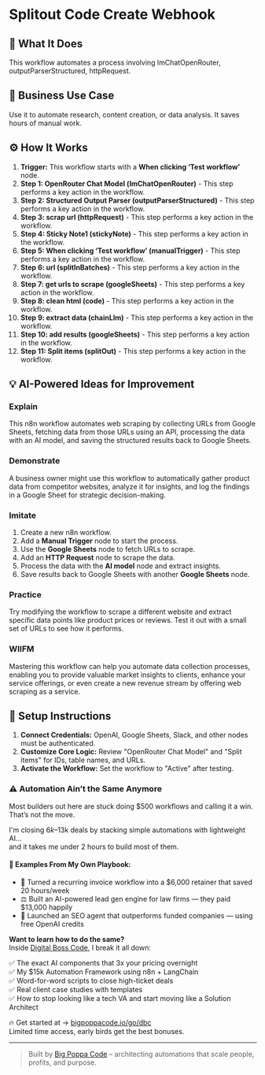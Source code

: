 # Splitout Code Create Webhook

## 🚀 What It Does
This workflow automates a process involving lmChatOpenRouter, outputParserStructured, httpRequest.

## 💼 Business Use Case
Use it to automate research, content creation, or data analysis. It saves hours of manual work.

## ⚙️ How It Works
1.  **Trigger:** This workflow starts with a **When clicking ‘Test workflow’** node.
2. **Step 1: OpenRouter Chat Model (lmChatOpenRouter)** - This step performs a key action in the workflow.
3. **Step 2: Structured Output Parser (outputParserStructured)** - This step performs a key action in the workflow.
4. **Step 3: scrap url (httpRequest)** - This step performs a key action in the workflow.
5. **Step 4: Sticky Note1 (stickyNote)** - This step performs a key action in the workflow.
6. **Step 5: When clicking ‘Test workflow’ (manualTrigger)** - This step performs a key action in the workflow.
7. **Step 6: url (splitInBatches)** - This step performs a key action in the workflow.
8. **Step 7: get urls to scrape (googleSheets)** - This step performs a key action in the workflow.
9. **Step 8: clean html (code)** - This step performs a key action in the workflow.
10. **Step 9: extract data (chainLlm)** - This step performs a key action in the workflow.
11. **Step 10: add results (googleSheets)** - This step performs a key action in the workflow.
12. **Step 11: Split items (splitOut)** - This step performs a key action in the workflow.

## 💡 AI-Powered Ideas for Improvement
### Explain
This n8n workflow automates web scraping by collecting URLs from Google Sheets, fetching data from those URLs using an API, processing the data with an AI model, and saving the structured results back to Google Sheets.

### Demonstrate
A business owner might use this workflow to automatically gather product data from competitor websites, analyze it for insights, and log the findings in a Google Sheet for strategic decision-making.

### Imitate
1. Create a new n8n workflow.
2. Add a **Manual Trigger** node to start the process.
3. Use the **Google Sheets** node to fetch URLs to scrape.
4. Add an **HTTP Request** node to scrape the data.
5. Process the data with the **AI model** node and extract insights.
6. Save results back to Google Sheets with another **Google Sheets** node.

### Practice
Try modifying the workflow to scrape a different website and extract specific data points like product prices or reviews. Test it out with a small set of URLs to see how it performs.

### WIIFM
Mastering this workflow can help you automate data collection processes, enabling you to provide valuable market insights to clients, enhance your service offerings, or even create a new revenue stream by offering web scraping as a service.

## 🔧 Setup Instructions
1. **Connect Credentials:** OpenAI, Google Sheets, Slack, and other nodes must be authenticated.
2. **Customize Core Logic:** Review "OpenRouter Chat Model" and "Split items" for IDs, table names, and URLs.
3. **Activate the Workflow:** Set the workflow to "Active" after testing.

### ⚠️ Automation Ain’t the Same Anymore

Most builders out here are stuck doing $500 workflows and calling it a win.  
That’s not the move.  

I'm closing $6k–$13k deals by stacking simple automations with lightweight AI...  
and it takes me under 2 hours to build most of them.

#### 🧠 Examples From My Own Playbook:
- 🔁 Turned a recurring invoice workflow into a $6,000 retainer that saved 20 hours/week  
- ⚖️ Built an AI-powered lead gen engine for law firms — they paid $13,000 happily  
- 🚀 Launched an SEO agent that outperforms funded companies — using free OpenAI credits  

**Want to learn how to do the same?**  
Inside [Digital Boss Code](https://bigpoppacode.io/go/dbc), I break it all down:

✅ The exact AI components that 3x your pricing overnight  
✅ My $15k Automation Framework using n8n + LangChain  
✅ Word-for-word scripts to close high-ticket deals  
✅ Real client case studies with templates  
✅ How to stop looking like a tech VA and start moving like a Solution Architect  

🔥 Get started at → [bigpoppacode.io/go/dbc](https://bigpoppacode.io/go/dbc)  
Limited time access, early birds get the best bonuses.

---
> Built by [Big Poppa Code](https://bigpoppacode.io) – architecting automations that scale people, profits, and purpose.
